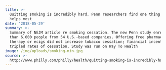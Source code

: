 ```yaml
---
title: >-
  Quitting smoking is incredibly hard. Penn researchers find one thing that
  helps most
date: '2018-05-29'
summary: >-
  Summary of NEJM article re smoking cessation. The new Penn study enrolled more
  than 6,000 people from 54 U.S.-based companies. Offering free pharmacological
  therapy or ecigs did not increase tobacco cessation; financial incentives
  tripled rates of cessation. Study was run on Way To Health
image: /img/uploads/smoking-min.jpg
source: >-
  http://www.philly.com/philly/health/quitting-smoking-is-incredibly-hard-penn-researchers-find-one-thing-that-helps-most-20180524.html
---
```


